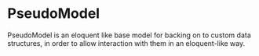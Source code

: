 # PseudoModel

PseudoModel is an eloquent like base model for backing on to custom data structures, in order to allow interaction with them in an eloquent-like way.
